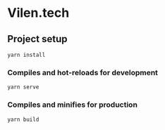 # Vilen.tech

## Project setup
```
yarn install
```

### Compiles and hot-reloads for development
```
yarn serve
```

### Compiles and minifies for production
```
yarn build
```
